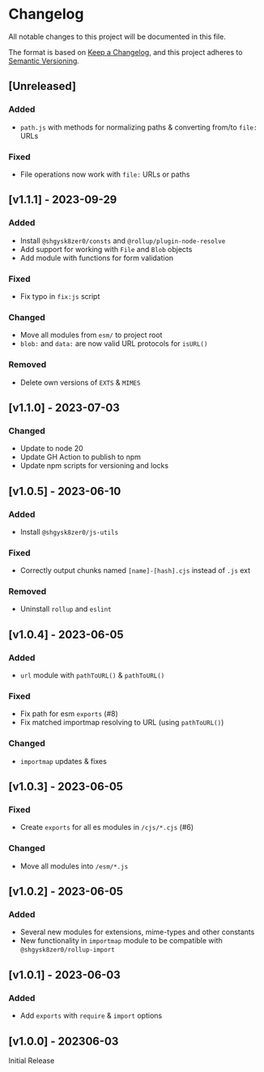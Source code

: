 # Changelog
All notable changes to this project will be documented in this file.

The format is based on [Keep a Changelog](https://keepachangelog.com/en/1.0.0/),
and this project adheres to [Semantic Versioning](https://semver.org/spec/v2.0.0.html).

## [Unreleased]

### Added
- `path.js` with methods for normalizing paths & converting from/to `file:` URLs

### Fixed
- File operations now work with `file:` URLs or paths

## [v1.1.1] - 2023-09-29

### Added
- Install `@shgysk8zer0/consts` and `@rollup/plugin-node-resolve`
- Add support for working with `File` and `Blob` objects
- Add module with functions for form validation

### Fixed
- Fix typo in `fix:js` script

### Changed
- Move all modules from `esm/` to project root
- `blob:` and `data:` are now valid URL protocols for `isURL()`

### Removed
- Delete own versions of `EXTS` & `MIMES`

## [v1.1.0] - 2023-07-03

### Changed
- Update to node 20
- Update GH Action to publish to npm
- Update npm scripts for versioning and locks

## [v1.0.5] - 2023-06-10

### Added
- Install `@shgysk8zer0/js-utils`

### Fixed
- Correctly output chunks named `[name]-[hash].cjs` instead of `.js` ext

### Removed
- Uninstall `rollup` and `eslint`

## [v1.0.4] - 2023-06-05

### Added
- `url` module with `pathToURL()` & `pathToURL()`

### Fixed
- Fix path for esm `exports` (#8)
- Fix matched importmap resolving to URL (using `pathToURL()`)

### Changed

- `importmap` updates & fixes

## [v1.0.3] - 2023-06-05

### Fixed
- Create `exports` for all es modules in `/cjs/*.cjs` (#6)

### Changed
- Move all modules into `/esm/*.js`

## [v1.0.2] - 2023-06-05

### Added
- Several new modules for extensions, mime-types and other constants
- New functionality in `importmap` module to be compatible with `@shgysk8zer0/rollup-import`

## [v1.0.1] - 2023-06-03

### Added
- Add `exports` with `require` & `import` options

## [v1.0.0] - 202306-03

Initial Release
